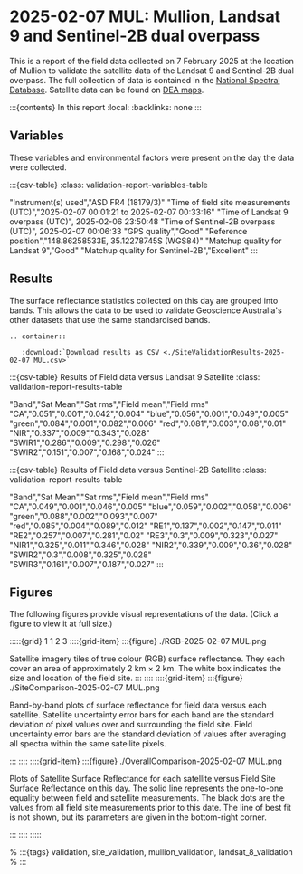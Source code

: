 # 2025-02-07 MUL: Mullion, Landsat 9 and Sentinel-2B dual overpass

This is a report of the field data collected on 7 February 2025 at the location of Mullion
to validate the satellite data of the Landsat 9 and Sentinel-2B dual overpass.
The full collection of data is contained in the [National Spectral Database](https://www.ga.gov.au/scientific-topics/dea/dea-data-and-products/national-spectral-database).
Satellite data can be found on [DEA maps](https://maps.dea.ga.gov.au/#share=s-i2o7JwB5gvXOQefhMmTLJaA14b0).

:::{contents} In this report
:local:
:backlinks: none
:::

## Variables

These variables and environmental factors were present on the day the data were collected.

:::{csv-table}
:class: validation-report-variables-table

"Instrument(s) used","ASD FR4 (18179/3)"
"Time of field site measurements (UTC)","2025-02-07 00:01:21 to 2025-02-07 00:33:16"
"Time of Landsat 9 overpass (UTC)", 2025-02-06 23:50:48
"Time of Sentinel-2B overpass (UTC)", 2025-02-07 00:06:33
"GPS quality","Good"
"Reference position","148.86258533E, 35.12278745S (WGS84)"
"Matchup quality for Landsat 9","Good"
"Matchup quality for Sentinel-2B","Excellent"
:::

## Results

The surface reflectance statistics collected on this day are grouped into bands.
This allows the data to be used to validate Geoscience Australia's other datasets that use the same standardised bands.

```{eval-rst}
.. container:: 

   :download:`Download results as CSV <./SiteValidationResults-2025-02-07 MUL.csv>`
```

:::{csv-table} Results of Field data versus Landsat 9 Satellite
:class: validation-report-results-table

"Band","Sat Mean","Sat rms","Field mean","Field rms"
"CA","0.051","0.001","0.042","0.004"
"blue","0.056","0.001","0.049","0.005"
"green","0.084","0.001","0.082","0.006"
"red","0.081","0.003","0.08","0.01"
"NIR","0.337","0.009","0.343","0.028"
"SWIR1","0.286","0.009","0.298","0.026"
"SWIR2","0.151","0.007","0.168","0.024"
:::

:::{csv-table} Results of Field data versus Sentinel-2B Satellite
:class: validation-report-results-table

"Band","Sat Mean","Sat rms","Field mean","Field rms"
"CA","0.049","0.001","0.046","0.005"
"blue","0.059","0.002","0.058","0.006"
"green","0.088","0.002","0.093","0.007"
"red","0.085","0.004","0.089","0.012"
"RE1","0.137","0.002","0.147","0.011"
"RE2","0.257","0.007","0.281","0.02"
"RE3","0.3","0.009","0.323","0.027"
"NIR1","0.325","0.011","0.346","0.028"
"NIR2","0.339","0.009","0.36","0.028"
"SWIR2","0.3","0.008","0.325","0.028"
"SWIR3","0.161","0.007","0.187","0.027"
:::

## Figures

The following figures provide visual representations of the data. (Click a figure to view it at full size.)

:::::{grid} 1 1 2 3
::::{grid-item}
:::{figure} ./RGB-2025-02-07 MUL.png

Satellite imagery tiles of true colour (RGB) surface reflectance.
They each cover an area of approximately 2&nbsp;km &times; 2&nbsp;km.
The white box indicates the size and location
of the field site.
:::
::::
::::{grid-item}
:::{figure} ./SiteComparison-2025-02-07 MUL.png

Band-by-band plots of surface reflectance for field data versus each satellite.
Satellite uncertainty error bars for each band are the standard deviation
of pixel values over and surrounding the field site.
Field uncertainty error bars are the standard deviation of values after
averaging all spectra within the same satellite pixels.

:::
::::
::::{grid-item}
:::{figure} ./OverallComparison-2025-02-07 MUL.png

Plots of Satellite Surface Reflectance for each satellite versus Field Site Surface Reflectance on this day.
The solid line represents the one-to-one equality between field and satellite measurements.
The black dots are the values from all field site measurements prior to this date.
The line of best fit is not shown, but its parameters are given in the bottom-right corner.

:::
::::
:::::

% :::{tags} validation, site_validation, mullion_validation, landsat_8_validation
% :::
    